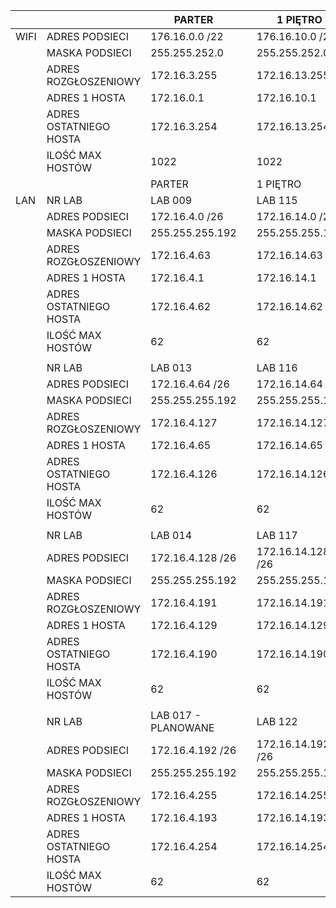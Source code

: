|        |                        | PARTER              |   | 1 PIĘTRO          |   | 2 PIĘTRO            |
|--------|------------------------|---------------------|---|-------------------|---|---------------------|
| WIFI   | ADRES PODSIECI         | 176.16.0.0 /22      |   | 176.16.10.0 /22   |   | 176.16.20.0 /22     |
|        | MASKA PODSIECI         | 255.255.252.0       |   | 255.255.252.0     |   | 255.255.252.0       |
|        | ADRES ROZGŁOSZENIOWY   | 172.16.3.255        |   | 172.16.13.255     |   | 172.16.23.255       |
|        | ADRES  1 HOSTA         | 172.16.0.1          |   | 172.16.10.1       |   | 172.16.20.1         |
|        | ADRES OSTATNIEGO HOSTA | 172.16.3.254        |   | 172.16.13.254     |   | 172.16.23.254       |
|        | ILOŚĆ MAX HOSTÓW       | 1022                |   | 1022              |   | 1022                |
|        |                        | PARTER              |   | 1 PIĘTRO          |   | 2 PIĘTRO            |
| LAN    | NR LAB                 | LAB 009             |   | LAB 115           |   | LAB 201             |
|        | ADRES PODSIECI         | 172.16.4.0 /26      |   | 172.16.14.0 /26   |   | 172.16.24.0 /26     |
|        | MASKA PODSIECI         | 255.255.255.192     |   | 255.255.255.192   |   | 255.255.255.192     |
|        | ADRES ROZGŁOSZENIOWY   | 172.16.4.63         |   | 172.16.14.63      |   | 172.16.24.63        |
|        | ADRES  1 HOSTA         | 172.16.4.1          |   | 172.16.14.1       |   | 172.16.24.1         |
|        | ADRES OSTATNIEGO HOSTA | 172.16.4.62         |   | 172.16.14.62      |   | 172.16.24.62        |
|        | ILOŚĆ MAX HOSTÓW       | 62                  |   | 62                |   | 62                  |
|        |                        |                     |   |                   |   |                     |
|        | NR LAB                 | LAB 013             |   | LAB 116           |   | LAB 202             |
|        | ADRES PODSIECI         | 172.16.4.64 /26     |   | 172.16.14.64 /26  |   | 172.16.24.64 /26    |
|        | MASKA PODSIECI         | 255.255.255.192     |   | 255.255.255.192   |   | 255.255.255.192     |
|        | ADRES ROZGŁOSZENIOWY   | 172.16.4.127        |   | 172.16.14.127     |   | 172.16.24.127       |
|        | ADRES  1 HOSTA         | 172.16.4.65         |   | 172.16.14.65      |   | 172.16.24.65        |
|        | ADRES OSTATNIEGO HOSTA | 172.16.4.126        |   | 172.16.14.126     |   | 172.16.24.126       |
|        | ILOŚĆ MAX HOSTÓW       | 62                  |   | 62                |   | 62                  |
|        |                        |                     |   |                   |   |                     |
|        | NR LAB                 | LAB 014             |   | LAB 117           |   | LAB 203             |
|        | ADRES PODSIECI         | 172.16.4.128 /26    |   | 172.16.14.128 /26 |   | 172.16.24.128 /26   |
|        | MASKA PODSIECI         | 255.255.255.192     |   | 255.255.255.192   |   | 255.255.255.192     |
|        | ADRES ROZGŁOSZENIOWY   | 172.16.4.191        |   | 172.16.14.191     |   | 172.16.24.191       |
|        | ADRES  1 HOSTA         | 172.16.4.129        |   | 172.16.14.129     |   | 172.16.24.129       |
|        | ADRES OSTATNIEGO HOSTA | 172.16.4.190        |   | 172.16.14.190     |   | 172.16.24.190       |
|        | ILOŚĆ MAX HOSTÓW       | 62                  |   | 62                |   | 62                  |
|        |                        |                     |   |                   |   |                     |
|        | NR LAB                 | LAB 017 - PLANOWANE |   | LAB 122           |   | LAB 204 - PLANOWANE |
|        | ADRES PODSIECI         | 172.16.4.192 /26    |   | 172.16.14.192 /26 |   | 172.16.24.192 /26   |
|        | MASKA PODSIECI         | 255.255.255.192     |   | 255.255.255.192   |   | 255.255.255.192     |
|        | ADRES ROZGŁOSZENIOWY   | 172.16.4.255        |   | 172.16.14.255     |   | 172.16.24.255       |
|        | ADRES  1 HOSTA         | 172.16.4.193        |   | 172.16.14.193     |   | 172.16.24.193       |
|        | ADRES OSTATNIEGO HOSTA | 172.16.4.254        |   | 172.16.14.254     |   | 172.16.24.254       |
|        | ILOŚĆ MAX HOSTÓW       | 62                  |   | 62                |   | 62                  |
